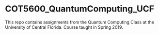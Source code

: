 # COT5600_QuantumComputing_UCF
This repo contains assignments from the Quantum Computing Class at the University of Central Florida. Course taught in Spring 2019.




